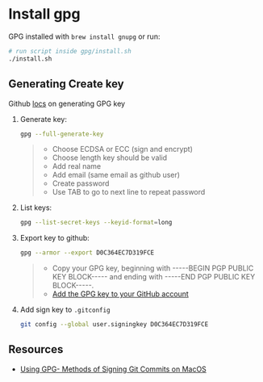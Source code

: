 # Install gpg

GPG installed with `brew install gnupg` or run:

```sh
# run script inside gpg/install.sh
./install.sh
```

## Generating Create key

Github [locs](https://docs.github.com/en/authentication/managing-commit-signature-verification/generating-a-new-gpg-key) on generating GPG key

1. Generate key:

    ```sh
    gpg --full-generate-key
    ```

    > - Choose ECDSA or ECC (sign and encrypt)
    > - Choose length key should be valid
    > - Add real name
    > - Add email (same email as github user)
    > - Create password
    > - Use TAB to go to next line to repeat password

1. List keys:

    ```sh
    gpg --list-secret-keys --keyid-format=long
    ```

1. Export key to github:

    ```sh
    gpg --armor --export D0C364EC7D319FCE
    ```

    > - Copy your GPG key, beginning with -----BEGIN PGP PUBLIC KEY BLOCK----- and ending with -----END PGP PUBLIC KEY BLOCK-----.
    > - [Add the GPG key to your GitHub account](https://docs.github.com/en/authentication/managing-commit-signature-verification/adding-a-gpg-key-to-your-github-account)
1. Add sign key to `.gitconfig`

    ```sh
    git config --global user.signingkey D0C364EC7D319FCE
    ```

## Resources

- [Using GPG- Methods of Signing Git Commits on MacOS](https://gist.github.com/troyfontaine/18c9146295168ee9ca2b30c00bd1b41e?permalink_comment_id=3660126)
